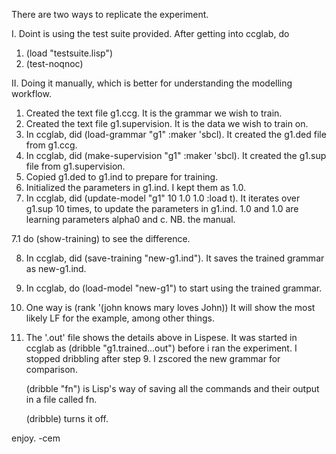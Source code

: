 There are two ways to replicate the experiment.

I. Doint is using the test suite provided.
  After getting into ccglab, do
  1. (load "testsuite.lisp") 
  2. (test-noqnoc)

II. Doing it manually, which is better for understanding the modelling workflow.

1. Created the text file g1.ccg. It is the grammar we wish to train.
2. Created the text file g1.supervision. It is the data we wish to train on.
3. In ccglab, did (load-grammar "g1" :maker 'sbcl). 
    It created the g1.ded file from g1.ccg. 
4. In ccglab, did (make-supervision "g1" :maker 'sbcl).
    It created the g1.sup file from g1.supervision.
5. Copied g1.ded to g1.ind to prepare for training.
6. Initialized the parameters in g1.ind. I kept them as 1.0.
7. In ccglab, did (update-model "g1" 10 1.0 1.0 :load t).
    It iterates over g1.sup 10 times, to update the parameters in g1.ind.
    1.0 and 1.0 are learning parameters alpha0 and c. NB. the manual.
    
7.1 do (show-training) to see the difference.

8. In ccglab, did (save-training "new-g1.ind").
    It saves the trained grammar as new-g1.ind. 
9. In ccglab, do (load-model "new-g1") to start using the trained grammar.
10. One way is (rank '(john knows mary loves John))
    It will show the most likely LF for the example, among other things.
11. The '.out' file shows the details above in Lispese. It was started
    in ccglab as (dribble "g1.trained...out") before i ran the experiment.
    I stopped dribbling after step 9. I zscored the new grammar for comparison.

    (dribble "fn") is Lisp's way of saving all the commands and their output in a file called fn.
    
    (dribble) turns it off.

enjoy.
-cem
